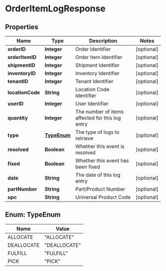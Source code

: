 
# OrderItemLogResponse

## Properties
Name | Type | Description | Notes
------------ | ------------- | ------------- | -------------
**orderID** | **Integer** | Order Identifier |  [optional]
**orderItemID** | **Integer** | Order Item Identifier |  [optional]
**shipmentID** | **Integer** | Shipment Identifier |  [optional]
**inventoryID** | **Integer** | Inventory Identifier |  [optional]
**tenantID** | **Integer** | Tenant Identifier |  [optional]
**locationCode** | **String** | Location Code Identifier |  [optional]
**userID** | **Integer** | User Identifier |  [optional]
**quantity** | **Integer** | The number of items affected for this log entry |  [optional]
**type** | [**TypeEnum**](#TypeEnum) | The type of logs to retrieve |  [optional]
**resolved** | **Boolean** | Whether this event is resolved |  [optional]
**fixed** | **Boolean** | Whether this event has been fixed |  [optional]
**date** | **String** | The date of this log entry |  [optional]
**partNumber** | **String** | Part/Product Number |  [optional]
**upc** | **String** | Universal Product Code |  [optional]


<a name="TypeEnum"></a>
## Enum: TypeEnum
Name | Value
---- | -----
ALLOCATE | &quot;ALLOCATE&quot;
DEALLOCATE | &quot;DEALLOCATE&quot;
FULFILL | &quot;FULFILL&quot;
PICK | &quot;PICK&quot;



